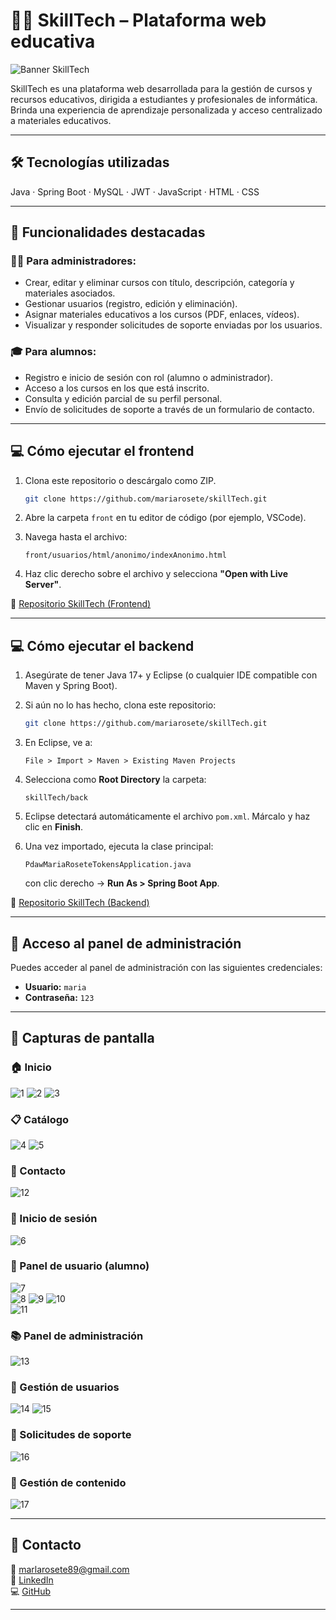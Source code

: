 # 👨‍🏫 SkillTech – Plataforma web educativa

![Banner SkillTech](https://github.com/mariarosete/skillTech/blob/main/front/banner.png?raw=true)

SkillTech es una plataforma web desarrollada para la gestión de cursos y recursos educativos, dirigida a estudiantes y profesionales de informática. 
Brinda una experiencia de aprendizaje personalizada y acceso centralizado a materiales educativos.

---

## 🛠 Tecnologías utilizadas

Java · Spring Boot · MySQL · JWT · JavaScript · HTML · CSS

---

## 🚀 Funcionalidades destacadas

### 👩‍💻 Para administradores:

- Crear, editar y eliminar cursos con título, descripción, categoría y materiales asociados.
- Gestionar usuarios (registro, edición y eliminación).
- Asignar materiales educativos a los cursos (PDF, enlaces, vídeos).
- Visualizar y responder solicitudes de soporte enviadas por los usuarios.

### 🎓 Para alumnos:

- Registro e inicio de sesión con rol (alumno o administrador).
- Acceso a los cursos en los que está inscrito.
- Consulta y edición parcial de su perfil personal.
- Envío de solicitudes de soporte a través de un formulario de contacto.

---

## 💻 Cómo ejecutar el frontend


1. Clona este repositorio o descárgalo como ZIP.

   ```bash
   git clone https://github.com/mariarosete/skillTech.git
   ```

2. Abre la carpeta `front` en tu editor de código (por ejemplo, VSCode).

3. Navega hasta el archivo:

   ```
   front/usuarios/html/anonimo/indexAnonimo.html
   ```

4. Haz clic derecho sobre el archivo y selecciona **"Open with Live Server"**.

🔗 [Repositorio SkillTech (Frontend)](https://github.com/mariarosete/skillTech/tree/main/front)

---

## 💻 Cómo ejecutar el backend

1. Asegúrate de tener Java 17+ y Eclipse (o cualquier IDE compatible con Maven y Spring Boot).

2. Si aún no lo has hecho, clona este repositorio:

   ```bash
   git clone https://github.com/mariarosete/skillTech.git
   ```

3. En Eclipse, ve a:

   ```
   File > Import > Maven > Existing Maven Projects
   ```

4. Selecciona como **Root Directory** la carpeta:

   ```
   skillTech/back
   ```

5. Eclipse detectará automáticamente el archivo `pom.xml`. Márcalo y haz clic en **Finish**.

6. Una vez importado, ejecuta la clase principal:

   ```
   PdawMariaRoseteTokensApplication.java
   ```

   con clic derecho → **Run As > Spring Boot App**.

🔗 [Repositorio SkillTech (Backend)](https://github.com/mariarosete/skillTech/tree/main/back)

---

## 🔐 Acceso al panel de administración

Puedes acceder al panel de administración con las siguientes credenciales:

- **Usuario:** `maria`  
- **Contraseña:** `123`

---

## 📸 Capturas de pantalla

### 🏠 Inicio  
![1](https://github.com/mariarosete/skillTech/blob/main/screenshots/1.png?raw=true)
![2](https://github.com/mariarosete/skillTech/blob/main/screenshots/2.png?raw=true)
![3](https://github.com/mariarosete/skillTech/blob/main/screenshots/3.png?raw=true)

### 📋 Catálogo  
![4](https://github.com/mariarosete/skillTech/blob/main/screenshots/4.png?raw=true)
![5](https://github.com/mariarosete/skillTech/blob/main/screenshots/5.png?raw=true)

### 📨 Contacto 
![12](https://github.com/mariarosete/skillTech/blob/main/screenshots/12.png?raw=true)

### 🔑 Inicio de sesión 
![6](https://github.com/mariarosete/skillTech/blob/main/screenshots/6.png?raw=true)  

### 👤 Panel de usuario (alumno)  
![7](https://github.com/mariarosete/skillTech/blob/main/screenshots/7.png?raw=true)  
![8](https://github.com/mariarosete/skillTech/blob/main/screenshots/8.png?raw=true)
![9](https://github.com/mariarosete/skillTech/blob/main/screenshots/9.png?raw=true) 
![10](https://github.com/mariarosete/skillTech/blob/main/screenshots/10.png?raw=true)  
![11](https://github.com/mariarosete/skillTech/blob/main/screenshots/11.png?raw=true) 

### 📚 Panel de administración   
![13](https://github.com/mariarosete/skillTech/blob/main/screenshots/13.png?raw=true)   

### 🔄 Gestión de usuarios 
![14](https://github.com/mariarosete/skillTech/blob/main/screenshots/14.png?raw=true) 
![15](https://github.com/mariarosete/skillTech/blob/main/screenshots/15.png?raw=true)  

### 📨 Solicitudes de soporte 
![16](https://github.com/mariarosete/skillTech/blob/main/screenshots/16.png?raw=true)

### 📂 Gestión de contenido  
![17](https://github.com/mariarosete/skillTech/blob/main/screenshots/17.png?raw=true)

---

## 📩 Contacto

📧 marlarosete89@gmail.com  
🔗 [LinkedIn](https://linkedin.com/in/mariarosetesuarez)  
💻 [GitHub](https://github.com/mariarosete)

---

